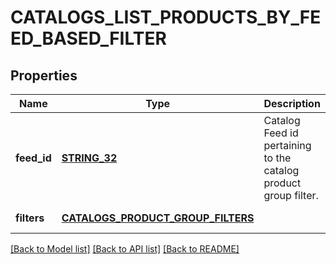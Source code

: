 # CATALOGS_LIST_PRODUCTS_BY_FEED_BASED_FILTER

## Properties
Name | Type | Description | Notes
------------ | ------------- | ------------- | -------------
**feed_id** | [**STRING_32**](STRING_32.md) | Catalog Feed id pertaining to the catalog product group filter. | [default to null]
**filters** | [**CATALOGS_PRODUCT_GROUP_FILTERS**](CatalogsProductGroupFilters.md) |  | [default to null]

[[Back to Model list]](../README.md#documentation-for-models) [[Back to API list]](../README.md#documentation-for-api-endpoints) [[Back to README]](../README.md)


